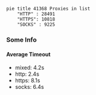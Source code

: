
```mermaid
pie title 41368 Proxies in list
    "HTTP" : 28491
    "HTTPS": 10818
    "SOCKS" : 9225
```

### Some Info
#### Average Timeout

- mixed: 4.2s
- http: 2.4s
- https: 8.1s
- socks: 6.4s